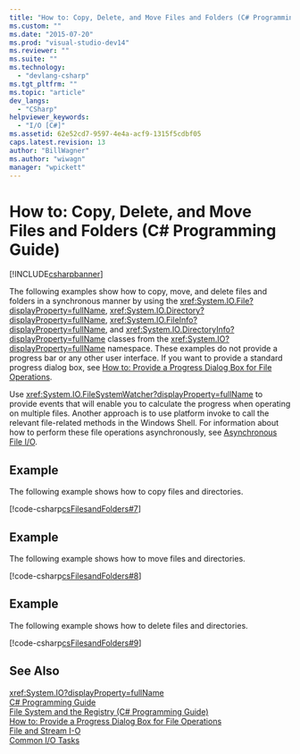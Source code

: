 ```yaml
---
title: "How to: Copy, Delete, and Move Files and Folders (C# Programming Guide) | Microsoft Docs"
ms.custom: ""
ms.date: "2015-07-20"
ms.prod: "visual-studio-dev14"
ms.reviewer: ""
ms.suite: ""
ms.technology: 
  - "devlang-csharp"
ms.tgt_pltfrm: ""
ms.topic: "article"
dev_langs: 
  - "CSharp"
helpviewer_keywords: 
  - "I/O [C#]"
ms.assetid: 62e52cd7-9597-4e4a-acf9-1315f5cdbf05
caps.latest.revision: 13
author: "BillWagner"
ms.author: "wiwagn"
manager: "wpickett"
---
```

# How to: Copy, Delete, and Move Files and Folders (C# Programming Guide)
[!INCLUDE[csharpbanner](../../../includes/csharpbanner.md)]

The following examples show how to copy, move, and delete files and folders in a synchronous manner by using the <xref:System.IO.File?displayProperty=fullName>, <xref:System.IO.Directory?displayProperty=fullName>, <xref:System.IO.FileInfo?displayProperty=fullName>, and <xref:System.IO.DirectoryInfo?displayProperty=fullName> classes from the <xref:System.IO?displayProperty=fullName> namespace. These examples do not provide a progress bar or any other user interface. If you want to provide a standard progress dialog box, see [How to: Provide a Progress Dialog Box for File Operations](../../../csharp/programming-guide/file-system/how-to-provide-a-progress-dialog-box-for-file-operations.md).  
  
 Use <xref:System.IO.FileSystemWatcher?displayProperty=fullName> to provide events that will enable you to calculate the progress when operating on multiple files. Another approach is to use platform invoke to call the relevant file-related methods in the Windows Shell. For information about how to perform these file operations asynchronously, see [Asynchronous File I/O](~/docs/standard/io/asynchronous-file-i-o.md).  
  
## Example  
 The following example shows how to copy files and directories.  
  
 [!code-csharp[csFilesandFolders#7](../../../samples/snippets/csharp/VS_Snippets_VBCSharp/csFilesAndFolders/CS/FileIteration.cs#7)]  
  
## Example  
 The following example shows how to move files and directories.  
  
 [!code-csharp[csFilesandFolders#8](../../../samples/snippets/csharp/VS_Snippets_VBCSharp/csFilesAndFolders/CS/FileIteration.cs#8)]  
  
## Example  
 The following example shows how to delete files and directories.  
  
 [!code-csharp[csFilesandFolders#9](../../../samples/snippets/csharp/VS_Snippets_VBCSharp/csFilesAndFolders/CS/FileIteration.cs#9)]  
  
## See Also  
 <xref:System.IO?displayProperty=fullName>   
 [C# Programming Guide](../../../csharp/programming-guide/index.md)   
 [File System and the Registry (C# Programming Guide)](../../../csharp/programming-guide/file-system/file-system-and-the-registry.md)   
 [How to: Provide a Progress Dialog Box for File Operations](../../../csharp/programming-guide/file-system/how-to-provide-a-progress-dialog-box-for-file-operations.md)   
 [File and Stream I-O](~/docs/standard/io/index.md)   
 [Common I/O Tasks](~/docs/standard/io/common-i-o-tasks.md)